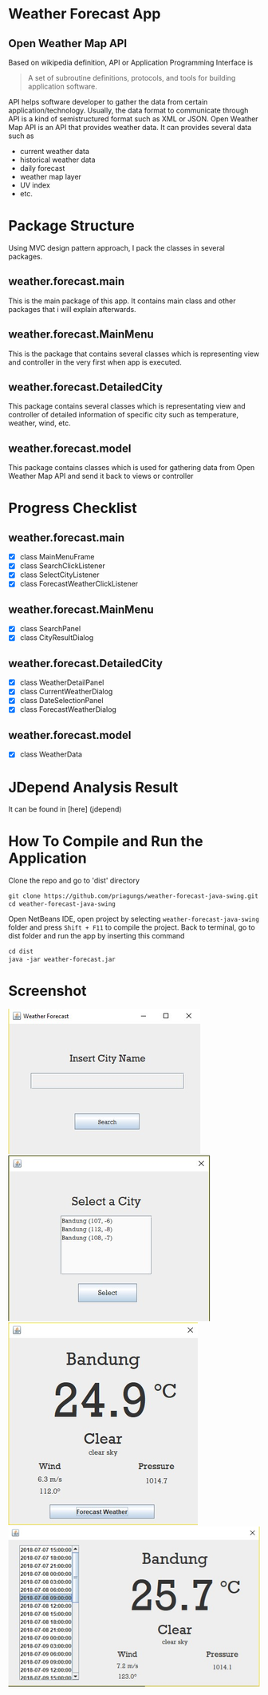 # Weather Forecast App
## Open Weather Map API
Based on wikipedia definition, API or Application Programming Interface is
> A set of subroutine definitions, protocols, and tools for building application software.

API helps software developer to gather the data from certain application/technology. Usually, the data format to communicate through API is a kind of semistructured format such as XML or JSON.
Open Weather Map API is an API that provides weather data. It can provides several data such as
- current weather data
- historical weather data
- daily forecast
- weather map layer
- UV index
- etc.

# Package Structure
Using MVC design pattern approach, I pack the classes in several packages.
## weather.forecast.main
This is the main package of this app. It contains main class and other packages that i will explain afterwards.
## weather.forecast.MainMenu
This is the package that contains several classes which is representing view and controller in the very first when app is executed.
## weather.forecast.DetailedCity
This package contains several classes which is representating view and controller of detailed information of specific city such as temperature, weather, wind, etc.
## weather.forecast.model
This package contains classes which is used for gathering data from Open Weather Map API and send it back to views or controller

# Progress Checklist
## weather.forecast.main
- [x] class MainMenuFrame
- [x] class SearchClickListener
- [x] class SelectCityListener
- [x] class ForecastWeatherClickListener
## weather.forecast.MainMenu
- [x] class SearchPanel
- [x] class CityResultDialog
## weather.forecast.DetailedCity
- [x] class WeatherDetailPanel
- [x] class CurrentWeatherDialog
- [x] class DateSelectionPanel
- [x] class ForecastWeatherDialog
## weather.forecast.model
- [x] class WeatherData

# JDepend Analysis Result
It can be found in [here] (jdepend)

# How To Compile and Run the Application
Clone the repo and go to 'dist' directory
```
git clone https://github.com/priagungs/weather-forecast-java-swing.git
cd weather-forecast-java-swing
```
Open NetBeans IDE, open project by selecting `weather-forecast-java-swing` folder and press `Shift + F11` to compile the project.
Back to terminal, go to dist folder and run the app by inserting this command
```
cd dist
java -jar weather-forecast.jar
```

# Screenshot
![alt text](screenshot/Screenshot_1.jpg)
![alt text](screenshot/Screenshot_2.jpg)
![alt text](screenshot/Screenshot_3.jpg)
![alt text](screenshot/Screenshot_4.jpg)

